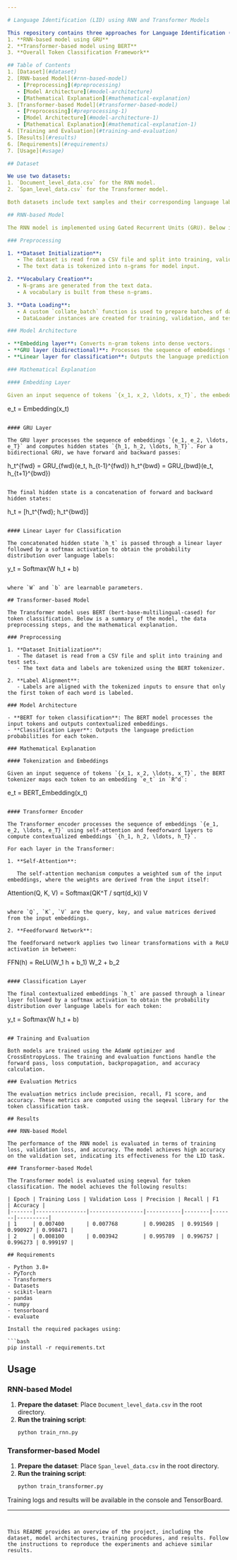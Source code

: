```yaml
---

# Language Identification (LID) using RNN and Transformer Models

This repository contains three approaches for Language Identification (LID) tasks:
1. **RNN-based model using GRU**
2. **Transformer-based model using BERT**
3. **Overall Token Classification Framework**

## Table of Contents
1. [Dataset](#dataset)
2. [RNN-based Model](#rnn-based-model)
   - [Preprocessing](#preprocessing)
   - [Model Architecture](#model-architecture)
   - [Mathematical Explanation](#mathematical-explanation)
3. [Transformer-based Model](#transformer-based-model)
   - [Preprocessing](#preprocessing-1)
   - [Model Architecture](#model-architecture-1)
   - [Mathematical Explanation](#mathematical-explanation-1)
4. [Training and Evaluation](#training-and-evaluation)
5. [Results](#results)
6. [Requirements](#requirements)
7. [Usage](#usage)

## Dataset

We use two datasets:
1. `Document_level_data.csv` for the RNN model.
2. `Span_level_data.csv` for the Transformer model.

Both datasets include text samples and their corresponding language labels.

## RNN-based Model

The RNN model is implemented using Gated Recurrent Units (GRU). Below is a summary of the model, the data preprocessing steps, and the mathematical explanation.

### Preprocessing

1. **Dataset Initialization**:
   - The dataset is read from a CSV file and split into training, validation, and test sets.
   - The text data is tokenized into n-grams for model input.

2. **Vocabulary Creation**:
   - N-grams are generated from the text data.
   - A vocabulary is built from these n-grams.

3. **Data Loading**:
   - A custom `collate_batch` function is used to prepare batches of data for training and evaluation.
   - DataLoader instances are created for training, validation, and test sets.

### Model Architecture

- **Embedding layer**: Converts n-gram tokens into dense vectors.
- **GRU layer (bidirectional)**: Processes the sequence of embeddings to capture contextual information.
- **Linear layer for classification**: Outputs the language prediction probabilities.

### Mathematical Explanation

#### Embedding Layer

Given an input sequence of tokens `{x_1, x_2, \ldots, x_T}`, the embedding layer maps each token `x_t` to a dense vector `e_t` in `R^d`.

```
e_t = Embedding(x_t)
```

#### GRU Layer

The GRU layer processes the sequence of embeddings `{e_1, e_2, \ldots, e_T}` and computes hidden states `{h_1, h_2, \ldots, h_T}`. For a bidirectional GRU, we have forward and backward passes:

```
h_t^{fwd} = GRU_{fwd}(e_t, h_{t-1}^{fwd})
h_t^{bwd} = GRU_{bwd}(e_t, h_{t+1}^{bwd})
```

The final hidden state is a concatenation of forward and backward hidden states:

```
h_t = [h_t^{fwd}; h_t^{bwd}]
```

#### Linear Layer for Classification

The concatenated hidden state `h_t` is passed through a linear layer followed by a softmax activation to obtain the probability distribution over language labels:

```
y_t = Softmax(W h_t + b)
```

where `W` and `b` are learnable parameters.

## Transformer-based Model

The Transformer model uses BERT (bert-base-multilingual-cased) for token classification. Below is a summary of the model, the data preprocessing steps, and the mathematical explanation.

### Preprocessing

1. **Dataset Initialization**:
   - The dataset is read from a CSV file and split into training and test sets.
   - The text data and labels are tokenized using the BERT tokenizer.

2. **Label Alignment**:
   - Labels are aligned with the tokenized inputs to ensure that only the first token of each word is labeled.

### Model Architecture

- **BERT for token classification**: The BERT model processes the input tokens and outputs contextualized embeddings.
- **Classification Layer**: Outputs the language prediction probabilities for each token.

### Mathematical Explanation

#### Tokenization and Embeddings

Given an input sequence of tokens `{x_1, x_2, \ldots, x_T}`, the BERT tokenizer maps each token to an embedding `e_t` in `R^d`:

```
e_t = BERT_Embedding(x_t)
```

#### Transformer Encoder

The Transformer encoder processes the sequence of embeddings `{e_1, e_2, \ldots, e_T}` using self-attention and feedforward layers to compute contextualized embeddings `{h_1, h_2, \ldots, h_T}`.

For each layer in the Transformer:

1. **Self-Attention**:
   
   The self-attention mechanism computes a weighted sum of the input embeddings, where the weights are derived from the input itself:

   ```
   Attention(Q, K, V) = Softmax(QK^T / sqrt(d_k)) V
   ```

   where `Q`, `K`, `V` are the query, key, and value matrices derived from the input embeddings.

2. **Feedforward Network**:
   
   The feedforward network applies two linear transformations with a ReLU activation in between:

   ```
   FFN(h) = ReLU(W_1 h + b_1) W_2 + b_2
   ```

#### Classification Layer

The final contextualized embeddings `h_t` are passed through a linear layer followed by a softmax activation to obtain the probability distribution over language labels for each token:

```
y_t = Softmax(W h_t + b)
```

## Training and Evaluation

Both models are trained using the AdamW optimizer and CrossEntropyLoss. The training and evaluation functions handle the forward pass, loss computation, backpropagation, and accuracy calculation.

### Evaluation Metrics

The evaluation metrics include precision, recall, F1 score, and accuracy. These metrics are computed using the seqeval library for the token classification task.

## Results

### RNN-based Model

The performance of the RNN model is evaluated in terms of training loss, validation loss, and accuracy. The model achieves high accuracy on the validation set, indicating its effectiveness for the LID task.

### Transformer-based Model

The Transformer model is evaluated using seqeval for token classification. The model achieves the following results:

| Epoch | Training Loss | Validation Loss | Precision | Recall | F1    | Accuracy |
|-------|----------------|-----------------|-----------|--------|-------|----------|
| 1     | 0.007400       | 0.007768        | 0.990285  | 0.991569 | 0.990927 | 0.998471 |
| 2     | 0.008100       | 0.003942        | 0.995789  | 0.996757 | 0.996273 | 0.999197 |

## Requirements

- Python 3.8+
- PyTorch
- Transformers
- Datasets
- scikit-learn
- pandas
- numpy
- tensorboard
- evaluate

Install the required packages using:

```bash
pip install -r requirements.txt
```

## Usage

### RNN-based Model

1. **Prepare the dataset**: Place `Document_level_data.csv` in the root directory.
2. **Run the training script**:
    ```bash
    python train_rnn.py
    ```

### Transformer-based Model

1. **Prepare the dataset**: Place `Span_level_data.csv` in the root directory.
2. **Run the training script**:
    ```bash
    python train_transformer.py
    ```

Training logs and results will be available in the console and TensorBoard.

---
```


This README provides an overview of the project, including the dataset, model architectures, training procedures, and results. Follow the instructions to reproduce the experiments and achieve similar results.
